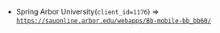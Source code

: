  - Spring Arbor University(`client_id=1176`) => [`https://sauonline.arbor.edu/webapps/Bb-mobile-bb_bb60/`](https://sauonline.arbor.edu/webapps/Bb-mobile-bb_bb60/)
